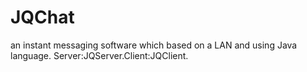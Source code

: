 JQChat
======

an instant messaging software which based on a LAN and using Java language. Server:JQServer.Client:JQClient.